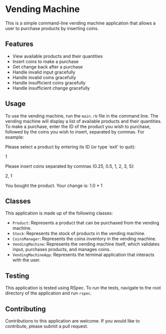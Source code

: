 # Vending Machine

This is a simple command-line vending machine application that allows a user to purchase products by inserting coins.

## Features

- View available products and their quantities
- Insert coins to make a purchase
- Get change back after a purchase
- Handle invalid input gracefully
- Handle invalid coins gracefully
- Handle insufficient coins gracefully
- Handle insufficient change gracefully

## Usage

To use the vending machine, run the `main.rb` file in the command line. The vending machine will display a list of available products and their quantities. To make a purchase, enter the ID of the product you wish to purchase, followed by the coins you wish to insert, separated by commas. For example:

Please select a product by entering its ID (or type 'exit' to quit):

1

Please insert coins separated by commas (0.25, 0.5, 1, 2, 3, 5):

2, 1

You bought the product.
Your change is:
1.0 * 1


## Classes

This application is made up of the following classes:

- `Product`: Represents a product that can be purchased from the vending machine.
- `Stock`: Represents the stock of products in the vending machine.
- `CoinsManager`: Represents the coins inventory in the vending machine.
- `VendingMachine`: Represents the vending machine itself, which validates input, purchases products, and manages coins.
- `VendingMachineApp`: Represents the terminal application that interacts with the user.

## Testing

This application is tested using RSpec. To run the tests, navigate to the root directory of the application and run `rspec`.

## Contributing

Contributions to this application are welcome. If you would like to contribute, please submit a pull request.


